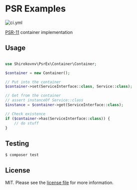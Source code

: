 # PSR Examples

![ci.yml][link-ci]

[PSR-11][link-psr11] container implementation

## Usage

```php

use Shirokovnv\PsrEx\Container\Container;

$container = new Container();

// Put into the container
$container->set(ServiceInterface::class, Service::class);

// Get from the container
// assert instanceOf Service::class
$instance = $container->get(ServiceInterface::class);

// Check existence
if ($container->has(ServiceInterface::class)) {
    // do stuff
}
```

## Testing

``` bash
$ composer test
```

## License

MIT. Please see the [license file](LICENSE.md) for more information.

[link-ci]: https://github.com/shirokovnv/psr-ex/actions/workflows/ci.yml/badge.svg
[link-psr11]: https://www.php-fig.org/psr/psr-11/
[link-author]: https://github.com/shirokovnv
[link-contributors]: ../../contributors
